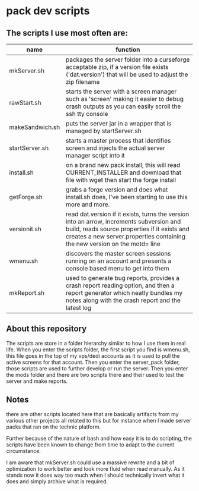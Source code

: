 # pack dev scripts

## The scripts I use most often are:
name | function
--- | ---
mkServer.sh | packages the server folder into a curseforge acceptable zip, if a version file exists ('dat.version') that will be used to adjust the zip filename
rawStart.sh | starts the server with a screen manager such as 'screen' making it easier to debug crash outputs as you can easily scroll the ssh tty console
makeSandwich.sh | puts the server jar in a wrapper that is managed by startServer.sh
startServer.sh | starts a master process that identifies screen and injects the actual server manager script into it
install.sh | on a brand new pack install, this will read CURRENT_INSTALLER and download that file with wget then start the forge install
getForge.sh | grabs a forge version and does what install.sh does, I've been starting to use this more and more.
versionit.sh | read dat.version if it exists, turns the version into an arrow, increments subversion and build, reads source.properties if it exists and creates a new server.properties containing the new version on the motd= line
wmenu.sh | discovers the master screen sessions running on an account and presents a console based menu to get into them
mkReport.sh | used to generate bug reports, provides a crash report reading option, and then a report generator which neatly bundles my notes along with the crash report and the latest log

## About this repository
The scripts are store in a folder hierarchy similar to how I use them in real life.
When you enter the scripts folder, the first script you find is wmenu.sh, this file goes in the top of my vps/dedi accounts as it is used to pull the active screens for that account.
Then you enter the server_pack folder, those scripts are used to further develop or run the server.
Then you enter the mods folder and there are two scripts there and their used to test the server and make reports.

## Notes
there are other scripts located here that are basically artifacts from my various other projects all related to this but for instance when I made server packs that ran on the technic platform.

Further because of the nature of bash and how easy it is to do scripting, the scripts have been known to change from time to adapt to the current circumstance.

I am aware that mkServer.sh could use a massive rewrite and a bit of optimization to work better and look more fluid when read manually. As it stands now it does way too much when I should technically invert what it does and simply archive what is required.


